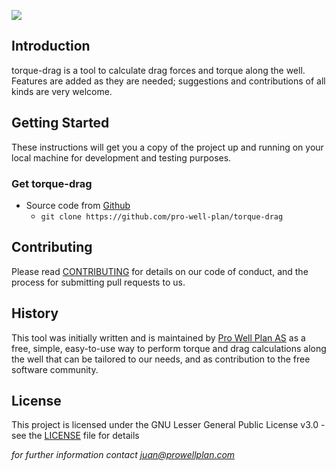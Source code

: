 ![](https://user-images.githubusercontent.com/52009346/69100304-2eb3e800-0a5d-11ea-9a3a-8e502af2120b.png)

## Introduction
torque-drag is a tool to calculate drag forces and torque along the well. Features are added as they
are needed; suggestions and contributions of all kinds are very welcome.

## Getting Started

These instructions will get you a copy of the project up and running on your local machine for development and testing purposes.

### Get torque-drag

* Source code from [Github](https://github.com/pro-well-plan/torque-drag)
    * `git clone https://github.com/pro-well-plan/torque-drag`

    
## Contributing

Please read [CONTRIBUTING](CONTRIBUTING.md) for details on our code of conduct, and the process for submitting pull requests to us.

## History ##
This tool was initially written and is maintained by [Pro Well Plan
AS](http://www.prowellplan.com/) as a free, simple, easy-to-use way to perform
torque and drag calculations along the well that can be tailored to our needs, and as contribution to the
free software community.

## License

This project is licensed under the GNU Lesser General Public License v3.0 - see the [LICENSE](LICENSE.md) file for details


*for further information contact juan@prowellplan.com*
